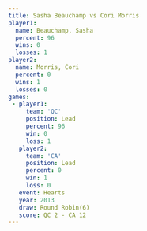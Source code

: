 ```yaml
---
title: Sasha Beauchamp vs Cori Morris
player1:                
  name: Beauchamp, Sasha
  percent: 96           
  wins: 0               
  losses: 1             
player2:                
  name: Morris, Cori    
  percent: 0            
  wins: 1               
  losses: 0             
games:
 - player1:        
     team: 'QC'    
     position: Lead
     percent: 96   
     win: 0        
     loss: 1       
   player2:        
     team: 'CA'    
     position: Lead
     percent: 0    
     win: 1        
     loss: 0       
   event: Hearts       
   year: 2013          
   draw: Round Robin(6)
   score: QC 2 - CA 12 
---
```

